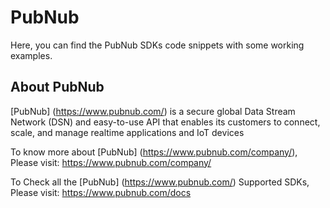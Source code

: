 # PubNub

Here, you can find the PubNub SDKs code snippets with some working examples.

About PubNub
------------

[PubNub] (https://www.pubnub.com/) is a secure global Data Stream Network (DSN) and easy-to-use API that enables its customers to connect, scale, and manage realtime applications and IoT devices

To know more about [PubNub] (https://www.pubnub.com/company/), Please visit: https://www.pubnub.com/company/

To Check all the [PubNub] (https://www.pubnub.com/) Supported SDKs, Please visit: https://www.pubnub.com/docs
